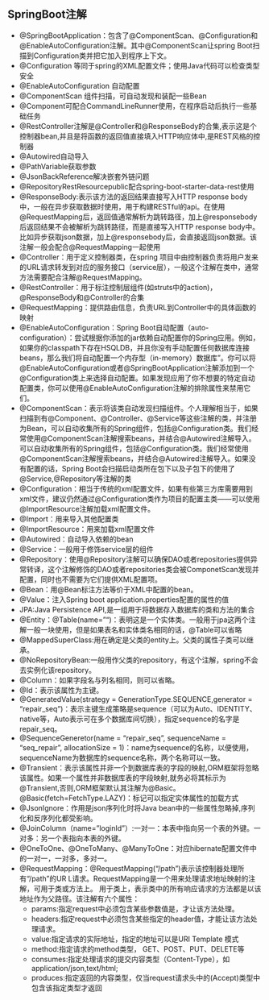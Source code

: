 ## SpringBoot注解
* @SpringBootApplication：包含了@ComponentScan、@Configuration和@EnableAutoConfiguration注解。其中@ComponentScan让spring Boot扫描到Configuration类并把它加入到程序上下文。
* @Configuration 等同于spring的XML配置文件；使用Java代码可以检查类型安全
* @EnableAutoConfiguration 自动配置
* @ComponentScan 组件扫描，可自动发现和装配一些Bean
* @Component可配合CommandLineRunner使用，在程序启动后执行一些基础任务
* @RestController注解是@Controller和@ResponseBody的合集,表示这是个控制器bean,并且是将函数的返回值直接填入HTTP响应体中,是REST风格的控制器
* @Autowired自动导入
* @PathVariable获取参数
* @JsonBackReference解决嵌套外链问题
* @RepositoryRestResourcepublic配合spring-boot-starter-data-rest使用
* @ResponseBody:表示该方法的返回结果直接写入HTTP response body中，一般在异步获取数据时使用，用于构建RESTful的api。在使用@RequestMapping后，返回值通常解析为跳转路径，加上@responsebody后返回结果不会被解析为跳转路径，而是直接写入HTTP response body中。比如异步获取json数据，加上@responsebody后，会直接返回json数据。该注解一般会配合@RequestMapping一起使用
* @Controller：用于定义控制器类，在spring 项目中由控制器负责将用户发来的URL请求转发到对应的服务接口（service层），一般这个注解在类中，通常方法需要配合注解@RequestMapping。
* @RestController：用于标注控制层组件(如struts中的action)，@ResponseBody和@Controller的合集
* @RequestMapping：提供路由信息，负责URL到Controller中的具体函数的映射
* @EnableAutoConfiguration：Spring Boot自动配置（auto-configuration）：尝试根据你添加的jar依赖自动配置你的Spring应用。例如，如果你的classpath下存在HSQLDB，并且你没有手动配置任何数据库连接beans，那么我们将自动配置一个内存型（in-memory）数据库”。你可以将@EnableAutoConfiguration或者@SpringBootApplication注解添加到一个@Configuration类上来选择自动配置。如果发现应用了你不想要的特定自动配置类，你可以使用@EnableAutoConfiguration注解的排除属性来禁用它们。
* @ComponentScan：表示将该类自动发现扫描组件。个人理解相当于，如果扫描到有@Component、@Controller、@Service等这些注解的类，并注册为Bean，可以自动收集所有的Spring组件，包括@Configuration类。我们经常使用@ComponentScan注解搜索beans，并结合@Autowired注解导入。可以自动收集所有的Spring组件，包括@Configuration类。我们经常使用@ComponentScan注解搜索beans，并结合@Autowired注解导入。如果没有配置的话，Spring Boot会扫描启动类所在包下以及子包下的使用了@Service,@Repository等注解的类
* @Configuration：相当于传统的xml配置文件，如果有些第三方库需要用到xml文件，建议仍然通过@Configuration类作为项目的配置主类——可以使用@ImportResource注解加载xml配置文件。
* @Import：用来导入其他配置类
* @ImportResource：用来加载xml配置文件
* @Autowired：自动导入依赖的bean
* @Service：一般用于修饰service层的组件
* @Repository：使用@Repository注解可以确保DAO或者repositories提供异常转译，这个注解修饰的DAO或者repositories类会被ComponetScan发现并配置，同时也不需要为它们提供XML配置项。
* @Bean：用@Bean标注方法等价于XML中配置的bean。
* @Value：注入Spring boot application.properties配置的属性的值
* JPA:Java Persistence API,是一组用于将数据存入数据库的类和方法的集合
* @Entity：@Table(name=”“)：表明这是一个实体类。一般用于jpa这两个注解一般一块使用，但是如果表名和实体类名相同的话，@Table可以省略
* @MappedSuperClass:用在确定是父类的entity上。父类的属性子类可以继承。
* @NoRepositoryBean:一般用作父类的repository，有这个注解，spring不会去实例化该repository。
* @Column：如果字段名与列名相同，则可以省略。
* @Id：表示该属性为主键。
* @GeneratedValue(strategy = GenerationType.SEQUENCE,generator = “repair_seq”)：表示主键生成策略是sequence（可以为Auto、IDENTITY、native等，Auto表示可在多个数据库间切换），指定sequence的名字是repair_seq。
* @SequenceGeneretor(name = “repair_seq”, sequenceName = “seq_repair”, allocationSize = 1)：name为sequence的名称，以便使用，sequenceName为数据库的sequence名称，两个名称可以一致。
* @Transient：表示该属性并非一个到数据库表的字段的映射,ORM框架将忽略该属性。如果一个属性并非数据库表的字段映射,就务必将其标示为@Transient,否则,ORM框架默认其注解为@Basic。@Basic(fetch=FetchType.LAZY)：标记可以指定实体属性的加载方式
* @JsonIgnore：作用是json序列化时将Java bean中的一些属性忽略掉,序列化和反序列化都受影响。
* @JoinColumn（name=”loginId”）:一对一：本表中指向另一个表的外键。一对多：另一个表指向本表的外键。
* @OneToOne、@OneToMany、@ManyToOne：对应hibernate配置文件中的一对一，一对多，多对一。
* @RequestMapping：@RequestMapping(“/path”)表示该控制器处理所有“/path”的UR L请求。RequestMapping是一个用来处理请求地址映射的注解，可用于类或方法上。 
用于类上，表示类中的所有响应请求的方法都是以该地址作为父路径。该注解有六个属性： 
  * params:指定request中必须包含某些参数值是，才让该方法处理。 
  * headers:指定request中必须包含某些指定的header值，才能让该方法处理请求。 
  * value:指定请求的实际地址，指定的地址可以是URI Template 模式 
  * method:指定请求的method类型， GET、POST、PUT、DELETE等 
  * consumes:指定处理请求的提交内容类型（Content-Type），如application/json,text/html; 
  * produces:指定返回的内容类型，仅当request请求头中的(Accept)类型中包含该指定类型才返回



